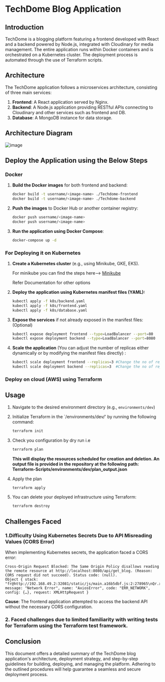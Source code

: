 
# TechDome Blog Application


## Introduction

TechDome is a blogging platform featuring a frontend developed with React and a backend powered by Node.js, integrated with Cloudinary for media management. The entire application runs within Docker containers and is orchestrated on a Kubernetes cluster. The deployment process is automated through the use of Terraform scripts.


## Architecture

The TechDome application follows a microservices architecture, consisting of three main services:

1. **Frontend**: A React application served by Nginx.
2. **Backend**: A Node.js application providing RESTful APIs connecting to Cloudinary and other services such as frontend and DB.
3. **Database**: A MongoDB instance for data storage.

## Architecture Diagram
![image](https://github.com/Sakshich001/Blog/assets/71651459/b9505e61-fbed-4b06-9e04-a57db97fe2a0)


## Deploy the Application using the Below Steps

### Docker

1. **Build the Docker images** for both frontend and backend:

   ```bash
   docker build -t username/<image-name> ./Techdome-frontend
   docker build -t username/<image-name> ./Techdome-backend
   ```

2. **Push the images** to Docker Hub or another container registry:
   
  

   ```bash
   docker push username/<image-name>
   docker push username/<image-name>
   ```

4. **Run the application using Docker Compose**:
   ```bash
   docker-compose up -d 
   ```
### For Deploying it on Kubernetes 
1. **Create a Kubernetes cluster** (e.g., using Minikube, GKE, EKS).
   
    For minikube you can find the steps here--> [Minikube](https://minikube.sigs.k8s.io/docs/start/?arch=%2Fwindows%2Fx86-64%2Fstable%2F.exe+download)
   
   Refer Documentation for other options
   
3. **Deploy the application using Kubernetes manifest files (YAML):** 

   ```bash
   kubectl apply -f k8s/backend.yaml
   kubectl apply -f k8s/frontend.yaml
   kubectl apply -f k8s/database.yaml
   ```

4. **Expose the services** if not already exposed in the manifest files:
   (Optional)
   ```bash
   kubectl expose deployment frontend --type=LoadBalancer --port=80
   kubectl expose deployment backend --type=LoadBalancer --port=8080
   ```
5. **Scale the application** (You can adjust the number of replicas either dynamically or by modifying the manifest files directly) :
   ```bash
   kubectl scale deployment frontend --replicas=3 #Change the no of replicas as you need
   kubectl scale deployment backend --replicas=3  #Change the no of replicas as you need
   ```


### Deploy on cloud (AWS) using Terraform
## Usage

1. Navigate to the desired environment directory (e.g., `environments/dev`)
2. Initialize Terraform in the `/environments/dev/' by running the following command:
    ```bash
    terraform init
    ```
3. Check you configuration by dry run i.e 
   ```bash
   terraform plan
   ```
   **This will display the resources scheduled for creation and deletion. An output file is provided in the repository at the following path: Terraform-Scripts/environments/dev/plan_output.json**

4. Apply the plan 
   ```bash
   terraform apply
   ```
5. You can delete your deployed infrastructure using Terraform:
   ```bash
   terraform destroy
   ``` 


## Challenges Faced

### 1.Difficulty Using Kubernetes Secrets Due to API Misreading Values (CORS Error)

When implementing Kubernetes secrets, the application faced a CORS error:

```
Cross-Origin Request Blocked: The Same Origin Policy disallows reading the remote resource at http://localhost:8080/api/get_blog. (Reason: CORS request did not succeed). Status code: (null).
Object { stack: "fr@http://192.168.49.2:32081/static/js/main.a16b5dbf.js:2:278965\nQr.xhr</</u.onerror@http://192.168.49.2:32081/static/js/main.a16b5dbf.js:2:294206\n", message: "Network Error", name: "AxiosError", code: "ERR_NETWORK", config: {…}, request: XMLHttpRequest }
```

**Cause**: The frontend application attempted to access the backend API without the necessary CORS configuration.

### 2. Faced challenges due to limited familiarity with writing tests for Terraform using the Terraform test framework.

## Conclusion

This document offers a detailed summary of the TechDome blog application's architecture, deployment strategy, and step-by-step guidelines for building, deploying, and managing the platform. Adhering to the outlined procedures will help guarantee a seamless and secure deployment process.



